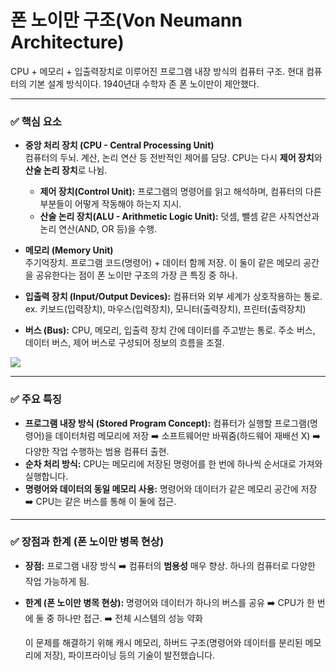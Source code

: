 # 폰 노이만 구조(Von Neumann Architecture)

CPU + 메모리 + 입출력장치로 이루어진 프로그램 내장 방식의 컴퓨터 구조. 현대 컴퓨터의 기본 설계 방식이다.  1940년대 수학자 존 폰 노이만이 제안했다. 

---

 ### :white_check_mark: 핵심 요소

* **중앙 처리 장치 (CPU - Central Processing Unit)<br>** 컴퓨터의 두뇌. 계산, 논리 연산 등 전반적인 제어를 담당. CPU는 다시 **제어 장치**와 **산술 논리 장치**로 나뉨.
    * **제어 장치(Control Unit):** 프로그램의 명령어를 읽고 해석하며, 컴퓨터의 다른 부분들이 어떻게 작동해야 하는지 지시.
    * **산술 논리 장치(ALU - Arithmetic Logic Unit):** 덧셈, 뺄셈 같은 사칙연산과 논리 연산(AND, OR 등)을 수행.
      
* **메모리 (Memory Unit)** <br>주기억장치. 프로그램 코드(명령어) + 데이터 함께 저장. 이 둘이 같은 메모리 공간을 공유한다는 점이 폰 노이만 구조의 가장 큰 특징 중 하나.

* **입출력 장치 (Input/Output Devices):** 컴퓨터와 외부 세계가 상호작용하는 통로. ex. 키보드(입력장치), 마우스(입력장치), 모니터(출력장치), 프린터(출력장치)

* **버스 (Bus):** CPU, 메모리, 입출력 장치 간에 데이터를 주고받는 통로. 주소 버스, 데이터 버스, 제어 버스로 구성되어 정보의 흐름을 조절.
  
<img src="https://i0.wp.com/go-cloudsec.com/wp-content/uploads/2024/07/image-1.png?resize=640%2C388&ssl=1">

---

### :white_check_mark: 주요 특징

* **프로그램 내장 방식 (Stored Program Concept):** 컴퓨터가 실행할 프로그램(명령어)을 데이터처럼 메모리에 저장 :arrow_right: 소프트웨어만 바꿔줌(하드웨어 재배선 X) :arrow_right: 다양한 작업 수행하는 범용 컴퓨터 출현.
* **순차 처리 방식:** CPU는 메모리에 저장된 명령어를 한 번에 하나씩 순서대로 가져와 실행합니다.
* **명령어와 데이터의 동일 메모리 사용:** 명령어와 데이터가 같은 메모리 공간에 저장 :arrow_right: CPU는 같은 버스를 통해 이 둘에 접근.

---

### :white_check_mark: 장점과 한계 (폰 노이만 병목 현상)

* **장점:** 프로그램 내장 방식 :arrow_right: 컴퓨터의 **범용성** 매우 향상. 하나의 컴퓨터로 다양한 작업 가능하게 됨.
* **한계 (폰 노이만 병목 현상):** 명령어와 데이터가 하나의 버스를 공유 :arrow_right: CPU가 한 번에 둘 중 하나만 접근. :arrow_right: 전체 시스템의 성능 약화
  
  이 문제를 해결하기 위해 캐시 메모리, 하버드 구조(명령어와 데이터를 분리된 메모리에 저장), 파이프라이닝 등의 기술이 발전했습니다.
